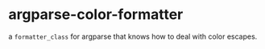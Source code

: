 # argparse-color-formatter
a `formatter_class` for argparse that knows how to deal with color escapes.
